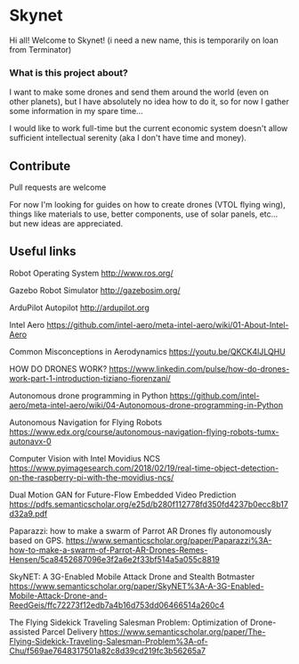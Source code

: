 # Skynet

Hi all!
Welcome to Skynet! (i need a new name, this is temporarily on loan from Terminator)

### What is this project about?

I want to make some drones and send them around the world (even on other planets), but I have absolutely no idea how to do it, so for now I gather some information in my spare time...

I would like to work full-time but the current economic system doesn't allow sufficient intellectual serenity (aka I don't have time and money).

## Contribute
Pull requests are welcome

For now I'm looking for guides on how to create drones (VTOL flying wing), things like materials to use, better components, use of solar panels, etc... but new ideas are appreciated.

## Useful links
Robot Operating System
http://www.ros.org/

Gazebo Robot Simulator
http://gazebosim.org/

ArduPilot Autopilot
http://ardupilot.org

Intel Aero
https://github.com/intel-aero/meta-intel-aero/wiki/01-About-Intel-Aero

Common Misconceptions in Aerodynamics
https://youtu.be/QKCK4lJLQHU

HOW DO DRONES WORK?
https://www.linkedin.com/pulse/how-do-drones-work-part-1-introduction-tiziano-fiorenzani/

Autonomous drone programming in Python
https://github.com/intel-aero/meta-intel-aero/wiki/04-Autonomous-drone-programming-in-Python

Autonomous Navigation for Flying Robots
https://www.edx.org/course/autonomous-navigation-flying-robots-tumx-autonavx-0

Computer Vision with Intel Movidius NCS
https://www.pyimagesearch.com/2018/02/19/real-time-object-detection-on-the-raspberry-pi-with-the-movidius-ncs/

Dual Motion GAN for Future-Flow Embedded Video Prediction
https://pdfs.semanticscholar.org/e25d/b280f112778fd350fd4237b0ecc8b17d32a9.pdf

Paparazzi: how to make a swarm of Parrot AR Drones fly autonomously based on GPS.
https://www.semanticscholar.org/paper/Paparazzi%3A-how-to-make-a-swarm-of-Parrot-AR-Drones-Remes-Hensen/5ca8452687096e3f2a6e2f33bf514a5a055c8819

SkyNET: A 3G-Enabled Mobile Attack Drone and Stealth Botmaster
https://www.semanticscholar.org/paper/SkyNET%3A-A-3G-Enabled-Mobile-Attack-Drone-and-ReedGeis/ffc72273f12edb7a4b16d753dd06466514a260c4

The Flying Sidekick Traveling Salesman Problem: Optimization of Drone-assisted Parcel Delivery
https://www.semanticscholar.org/paper/The-Flying-Sidekick-Traveling-Salesman-Problem%3A-of-Chu/f569ae7648317501a82c8d39cd219fc3b56265a7
